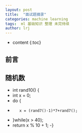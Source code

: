 ```yaml
---
layout: post
title:  "面试题摘录"
categories: machine learning
tags:  ml 基础知识 整理 未完待续
author: lrj
---
```


* content
{:toc}


## 前言


##  随机数
- int rand10() {
-    int x = 0;
-    do {
-        x = (rand7()-1)*7+rand7();
-    }while(x > 40);
-    return x % 10 + 1;
-}











